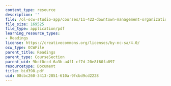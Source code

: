 ```yaml
---
content_type: resource
description: ''
file: /ol-ocw-studio-app/courses/11-422-downtown-management-organizations-fall-2006/08cbc26034132851610a9fcbd9cd2228_bid398.pdf
file_size: 169525
file_type: application/pdf
learning_resource_types:
- Readings
license: https://creativecommons.org/licenses/by-nc-sa/4.0/
ocw_type: OCWFile
parent_title: Readings
parent_type: CourseSection
parent_uid: 9bcf0ccd-6a3b-a4f1-cf7d-20e8f60fa097
resourcetype: Document
title: bid398.pdf
uid: 08cbc260-3413-2851-610a-9fcbd9cd2228
---
```


